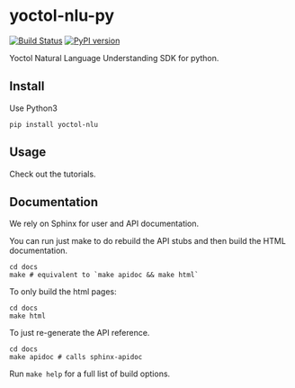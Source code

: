 # yoctol-nlu-py
[![Build Status](https://travis-ci.org/Yoctol/yoctol-nlu-py.svg?branch=master)](https://travis-ci.org/Yoctol/yoctol-nlu-py)
[![PyPI version](https://badge.fury.io/py/yoctol-nlu.svg)](https://badge.fury.io/py/yoctol-nlu)

Yoctol Natural Language Understanding SDK for python.

## Install
Use Python3
```
pip install yoctol-nlu
```

## Usage

Check out the tutorials.

## Documentation

We rely on Sphinx for user and API documentation.

You can run just make to do rebuild the API stubs and then build the HTML documentation.

```
cd docs
make # equivalent to `make apidoc && make html`
```

To only build the html pages:

```
cd docs
make html
```

To just re-generate the API reference.

```
cd docs
make apidoc # calls sphinx-apidoc
```
Run `make help` for a full list of build options.
